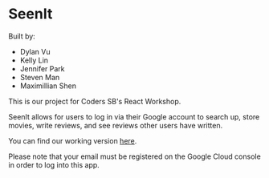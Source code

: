 # SeenIt
Built by:
* Dylan Vu
* Kelly Lin
* Jennifer Park
* Steven Man
* Maximillian Shen

This is our project for Coders SB's React Workshop.

SeenIt allows for users to log in via their Google account to search up, store movies, write reviews, and see reviews other users have written.

You can find our working version [here](http://seenit-bfe8f.web.app/).

Please note that your email must be registered on the Google Cloud console in order to log into this app.
